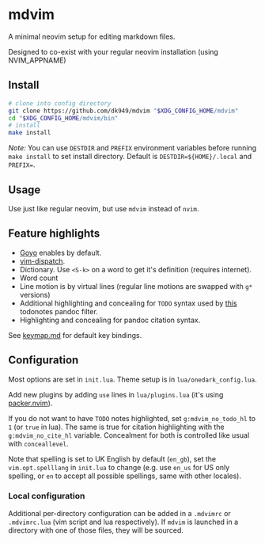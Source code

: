 # mdvim

A minimal neovim setup for editing markdown files.

Designed to co-exist with your regular neovim installation (using NVIM_APPNAME)

## Install

```sh
# clone into config directory
git clone https://github.com/dk949/mdvim "$XDG_CONFIG_HOME/mdvim"
cd "$XDG_CONFIG_HOME/mdvim/bin"
# install
make install
```

_Note:_ You can use `DESTDIR` and `PREFIX` environment variables before running
`make install` to set install directory. Default is `DESTDIR=${HOME}/.local` and
`PREFIX=`.

## Usage

Use just like regular neovim, but use `mdvim` instead of `nvim`.

## Feature highlights

* [Goyo](https://github.com/junegunn/goyo.vim) enables by default.
* [vim-dispatch](https://github.com/tpope/vim-dispatch).
* Dictionary. Use `<S-k>` on a word to get it's definition (requires internet).
* Word count
* Line motion is by virtual lines (regular line motions are swapped with `g*`
  versions)
* Additional highlighting and concealing for `TODO` syntax used by
  [this](https://gist.github.com/dk949/380da9878c53be01ab2132310af84ba3) todonotes pandoc filter.
* Highlighting and concealing for pandoc citation syntax.

See [keymap.md](keymap.md) for default key bindings.

## Configuration

Most options are set in `init.lua`. Theme setup is in `lua/onedark_config.lua`.

Add new plugins by adding `use` lines in `lua/plugins.lua` (it's using
[packer.nvim](https://github.com/wbthomason/packer.nvim)).

If you do not want to have `TODO` notes highlighted, set `g:mdvim_no_todo_hl` to
`1` (or `true` in lua). The same is true for citation highlighting with
the `g:mdvim_no_cite_hl` variable. Concealment for both is controlled like
usual with `conceallevel`.

Note that spelling is set to UK English by default (`en_gb`), set the
`vim.opt.spelllang` in `init.lua` to change (e.g. use `en_us` for US only
spelling, or `en` to accept all possible spellings, same with other locales).

### Local configuration

Additional per-directory configuration can be added in a `.mdvimrc` or `.mdvimrc.lua`
(vim script and lua respectively). If `mdvim` is launched in a directory with one of
those files, they will be sourced.
